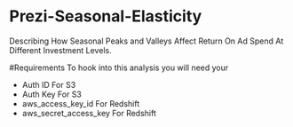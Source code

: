 Prezi-Seasonal-Elasticity
=========================

Describing How Seasonal Peaks and Valleys Affect Return On Ad Spend At Different Investment Levels.

#Requirements
To hook into this analysis you will need your
- Auth ID For S3
- Auth Key For S3
- aws_access_key_id For Redshift
- aws_secret_access_key For Redshift


